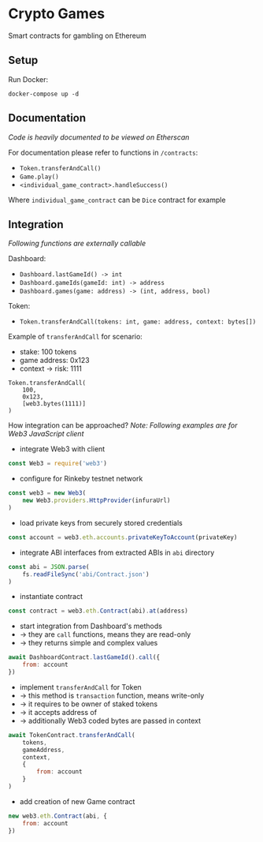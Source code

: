 # Crypto Games

Smart contracts for gambling on Ethereum

## Setup

Run Docker:
```
docker-compose up -d
```

## Documentation

_Code is heavily documented to be viewed on Etherscan_

For documentation please refer to functions in `/contracts`:
- `Token.transferAndCall()`
- `Game.play()`
- `<individual_game_contract>.handleSuccess()`

Where `individual_game_contract` can be `Dice` contract for example

## Integration

_Following functions are externally callable_

Dashboard:
- `Dashboard.lastGameId() -> int`
- `Dashboard.gameIds(gameId: int) -> address`
- `Dashboard.games(game: address) -> (int, address, bool)`

Token:
- `Token.transferAndCall(tokens: int, game: address, context: bytes[])`

Example of `transferAndCall` for scenario:
- stake: 100 tokens
- game address: 0x123
- context -> risk: 1111
```
Token.transferAndCall(
    100, 
    0x123, 
    [web3.bytes(1111)]
)
```

How integration can be approached?
_Note: Following examples are for Web3 JavaScript client_
- integrate Web3 with client
```js
const Web3 = require('web3')
```
- configure for Rinkeby testnet network
```js
const web3 = new Web3(
    new Web3.providers.HttpProvider(infuraUrl)
)
```
- load private keys from securely stored credentials
```js
const account = web3.eth.accounts.privateKeyToAccount(privateKey)
```
- integrate ABI interfaces from extracted ABIs in `abi` directory
```js
const abi = JSON.parse(
    fs.readFileSync('abi/Contract.json')
)
```
- instantiate contract
```js
const contract = web3.eth.Contract(abi).at(address)
```
- start integration from Dashboard's methods
- -> they are `call` functions, means they are read-only
- -> they returns simple and complex values
```js
await DashboardContract.lastGameId().call({
    from: account
})
```
- implement `transferAndCall` for Token
- -> this method is `transaction` function, means write-only
- -> it requires to be owner of staked tokens
- -> it accepts address of 
- -> additionally Web3 coded bytes are passed in context
```js
await TokenContract.transferAndCall(
    tokens,
    gameAddress,
    context,
    {
        from: account
    }
)
```
- add creation of new Game contract
```js
new web3.eth.Contract(abi, {
    from: account
})
```
